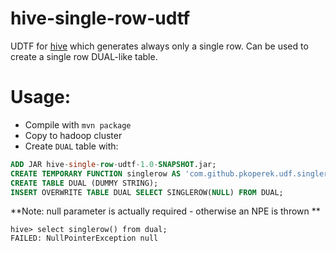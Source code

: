 hive-single-row-udtf
====================

UDTF for [hive](https://hive.apache.org/) which generates always only a single row. Can be used to create a single row DUAL-like table.

Usage:
======

 * Compile with `mvn package` 
 * Copy to hadoop cluster
 * Create `DUAL` table with:

```sql
ADD JAR hive-single-row-udtf-1.0-SNAPSHOT.jar;
CREATE TEMPORARY FUNCTION singlerow AS 'com.github.pkoperek.udf.singlerow.SingleRowUDTF';
CREATE TABLE DUAL (DUMMY STRING);
INSERT OVERWRITE TABLE DUAL SELECT SINGLEROW(NULL) FROM DUAL;
```

**Note: null parameter is actually required - otherwise an NPE is thrown **

```
hive> select singlerow() from dual;
FAILED: NullPointerException null
```